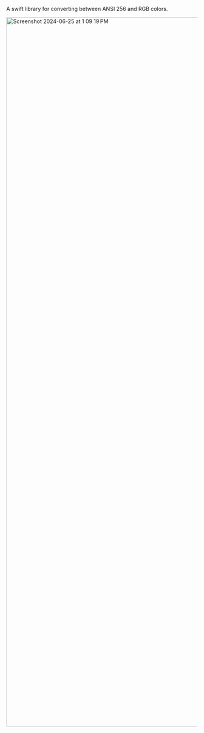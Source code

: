 A swift library for converting between ANSI 256 and RGB colors.

<img width="1864" alt="Screenshot 2024-06-25 at 1 09 19 PM" src="https://github.com/anconaesselmann/Ansi256Color/assets/5387946/78af06f4-0fe9-470f-95ac-8fd077d5b60e">
